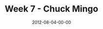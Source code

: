 ---
layout: message
category: message
series: "The Good Life"
title: "Week 7 - Chuck Mingo"
date: 2012-08-04-00-00
message_id: 740
audio: "http://s3.amazonaws.com/crossroads-media/messages/audio/goodlife_07.mp3"
audio-duration: "41:42"
program: "http://s3.amazonaws.com/crossroads-media/documents/08_04-05_12Program.pdf"
description: "Chuck Mingo talks about how the good life can happen, even in the
midst of suffering."
video: "http://s3.amazonaws.com/crossroads-media/messages/video/goodlife_07.mp4"
video-duration: "41:47"
yt-embed-url: "//www.youtube.com/embed/q7YGRGj9xSQ"
video-image: "http://s3.amazonaws.com/crossroads-media/images/goodlife_07_still.jpg"
tag: 
 - suffering
 - mingo
 - good-life
 - program
explicit: false
---